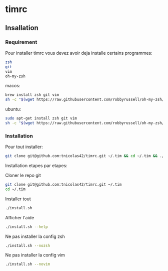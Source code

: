 # timrc

## Insallation

### Requirement

Pour installer timrc vous devez avoir deja installe certains programmes:
```bash
zsh
git
vim
oh-my-zsh
```
macos:
```bash
brew install zsh git vim
sh -c "$(wget https://raw.githubusercontent.com/robbyrussell/oh-my-zsh/master/tools/install.sh -O -)"
```

ubuntu:
```bash
sudo apt-get install zsh git vim
sh -c "$(wget https://raw.githubusercontent.com/robbyrussell/oh-my-zsh/master/tools/install.sh -O -)"
```

### Installation

Pour tout installer:
```bash
git clone git@github.com:tnicolas42/timrc.git ~/.tim && cd ~/.tim && ./install.sh -v && source ~/.zshrc
```

Installation etapes par etapes:

Cloner le repo git
```bash
git clone git@github.com:tnicolas42/timrc.git ~/.tim
cd ~/.tim
```

Installer tout
```bash
./install.sh
```

Afficher l'aide
```bash
./install.sh --help
```

Ne pas installer la config zsh
```bash
./install.sh --nozsh
```

Ne pas installer la config vim
```bash
./install.sh --novim
```
